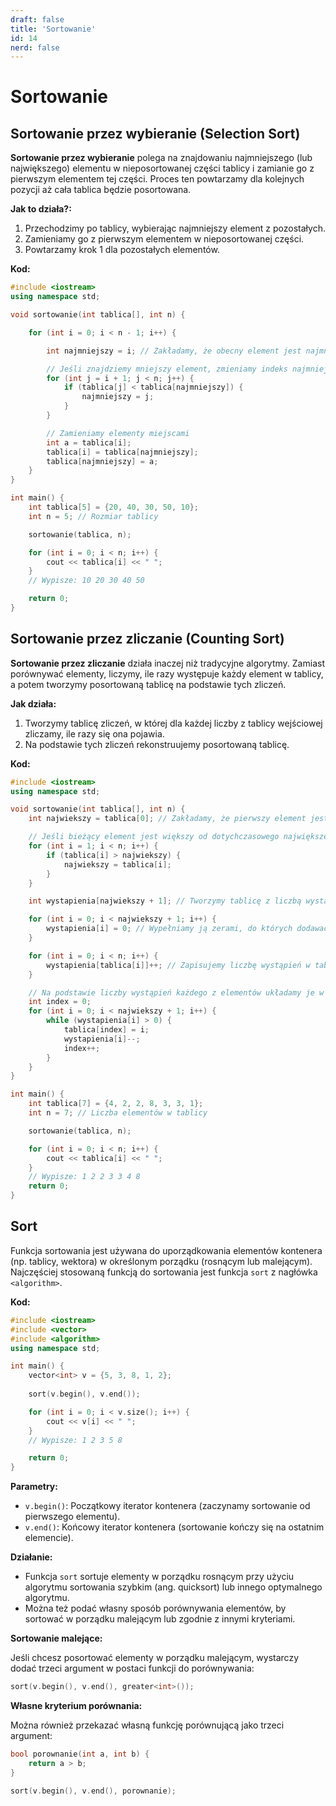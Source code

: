 ```yaml
---
draft: false
title: 'Sortowanie'
id: 14
nerd: false
---
```


# Sortowanie

## Sortowanie przez wybieranie (Selection Sort)

**Sortowanie przez wybieranie** polega na znajdowaniu najmniejszego (lub największego) elementu w nieposortowanej części tablicy i zamianie go z pierwszym elementem tej części. Proces ten powtarzamy dla kolejnych pozycji aż cała tablica będzie posortowana.

**Jak to działa?:**

1. Przechodzimy po tablicy, wybierając najmniejszy element z pozostałych.
2. Zamieniamy go z pierwszym elementem w nieposortowanej części.
3. Powtarzamy krok 1 dla pozostałych elementów.


**Kod:**
```cpp
#include <iostream>
using namespace std;

void sortowanie(int tablica[], int n) {

    for (int i = 0; i < n - 1; i++) {

        int najmniejszy = i; // Zakładamy, że obecny element jest najmniejszy

        // Jeśli znajdziemy mniejszy element, zmieniamy indeks najmniejszego
        for (int j = i + 1; j < n; j++) {
            if (tablica[j] < tablica[najmniejszy]) {
                najmniejszy = j;
            }
        }

        // Zamieniamy elementy miejscami
        int a = tablica[i];
        tablica[i] = tablica[najmniejszy];
        tablica[najmniejszy] = a;
    }
}

int main() {
    int tablica[5] = {20, 40, 30, 50, 10};
    int n = 5; // Rozmiar tablicy

    sortowanie(tablica, n);

    for (int i = 0; i < n; i++) {
        cout << tablica[i] << " ";
    }
    // Wypisze: 10 20 30 40 50

    return 0;
}
```

## Sortowanie przez zliczanie (Counting Sort)

**Sortowanie przez zliczanie** działa inaczej niż tradycyjne algorytmy. Zamiast porównywać elementy, liczymy, ile razy występuje każdy element w tablicy, a potem tworzymy posortowaną tablicę na podstawie tych zliczeń.

**Jak działa:**

1. Tworzymy tablicę zliczeń, w której dla każdej liczby z tablicy wejściowej zliczamy, ile razy się ona pojawia.
2. Na podstawie tych zliczeń rekonstruujemy posortowaną tablicę.

**Kod:**
```cpp
#include <iostream>
using namespace std;

void sortowanie(int tablica[], int n) {
    int najwiekszy = tablica[0]; // Zakładamy, że pierwszy element jest największym

    // Jeśli bieżący element jest większy od dotychczasowego największego elementu, aktualizujemy jego wartość
    for (int i = 1; i < n; i++) {
        if (tablica[i] > najwiekszy) {
            najwiekszy = tablica[i];
        }
    }

    int wystapienia[najwiekszy + 1]; // Tworzymy tablicę z liczbą wystąpień elementów

    for (int i = 0; i < najwiekszy + 1; i++) { 
		wystapienia[i] = 0; // Wypełniamy ją zerami, do których dodawać będziemy liczbę wystąpień 
	}

    for (int i = 0; i < n; i++) {
        wystapienia[tablica[i]]++; // Zapisujemy liczbę wystąpień w tablicy
    }

    // Na podstawie liczby wystąpień każdego z elementów układamy je w tablicy
    int index = 0;
    for (int i = 0; i < najwiekszy + 1; i++) {
        while (wystapienia[i] > 0) {
            tablica[index] = i;
            wystapienia[i]--;
            index++;
        }
    }
}

int main() {
    int tablica[7] = {4, 2, 2, 8, 3, 3, 1};
    int n = 7; // Liczba elementów w tablicy

    sortowanie(tablica, n);

    for (int i = 0; i < n; i++) {
        cout << tablica[i] << " ";
    }
    // Wypisze: 1 2 2 3 3 4 8
    return 0;
}
```


## Sort

Funkcja sortowania jest używana do uporządkowania elementów kontenera (np. tablicy, wektora) w określonym porządku (rosnącym lub malejącym). Najczęściej stosowaną funkcją do sortowania jest funkcja `sort` z nagłówka `<algorithm>`.

**Kod:**

```cpp
#include <iostream>
#include <vector>
#include <algorithm>
using namespace std;

int main() {
    vector<int> v = {5, 3, 8, 1, 2};
    
    sort(v.begin(), v.end());

    for (int i = 0; i < v.size(); i++) {
        cout << v[i] << " ";
    }
    // Wypisze: 1 2 3 5 8

    return 0;
}
```

**Parametry:**

- `v.begin()`: Początkowy iterator kontenera (zaczynamy sortowanie od pierwszego elementu).
- `v.end()`: Końcowy iterator kontenera (sortowanie kończy się na ostatnim elemencie).

**Działanie:**

- Funkcja `sort` sortuje elementy w porządku rosnącym przy użyciu algorytmu sortowania szybkim (ang. quicksort) lub innego optymalnego algorytmu.
- Można też podać własny sposób porównywania elementów, by sortować w porządku malejącym lub zgodnie z innymi kryteriami.

**Sortowanie malejące:**

Jeśli chcesz posortować elementy w porządku malejącym, wystarczy dodać trzeci argument w postaci funkcji do porównywania:

```cpp
sort(v.begin(), v.end(), greater<int>());
```

**Własne kryterium porównania:**

Można również przekazać własną funkcję porównującą jako trzeci argument:

```cpp
bool porownanie(int a, int b) {
    return a > b;
}

sort(v.begin(), v.end(), porownanie);
```
